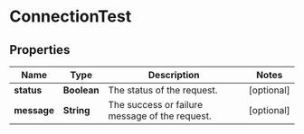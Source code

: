 # ConnectionTest

## Properties
Name | Type | Description | Notes
------------ | ------------- | ------------- | -------------
**status** | **Boolean** | The status of the request. |  [optional]
**message** | **String** | The success or failure message of the request. |  [optional]
